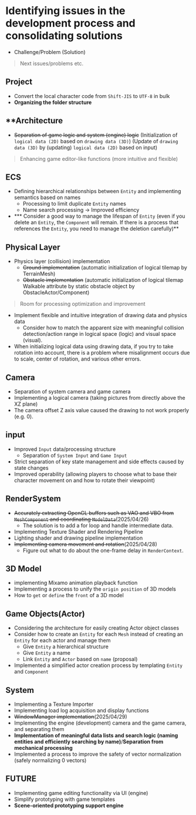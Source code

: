 # **Identifying issues in the development process and consolidating solutions**

* Challenge/Problem (Solution)
> Next issues/problems etc.

## **Project**
* Convert the local character code from `Shift-JIS` to `UTF-8` in bulk
* **Organizing the folder structure**

## **Architecture
* ~~Separation of game logic and system (engine) logic~~ (Initialization of `logical data (2D)` based on `drawing data (3D)`) (Update of `drawing data (3D)` by (updating) `logical data (2D)` based on input)
> Enhancing game editor-like functions (more intuitive and flexible)

## **ECS**
* Defining hierarchical relationships between `Entity` and implementing semantics based on names
    * Processing to limit duplicate `Entity` names
    * Name search processing -> Improved efficiency
* *** Consider a good way to manage the lifespan of `Entity` (even if you delete an `Entity`, the `Component` will remain. If there is a process that references the `Entity`, you need to manage the deletion carefully)**


## **Physical Layer**
* Physics layer (collision) implementation
    * ~~Ground implementation~~ (automatic initialization of logical tilemap by TerrainMesh)
    * ~~Obstacle implementation~~ (automatic initialization of logical tilemap Walkable attribute by static obstacle object by ObstacleActor/Component)
> Room for processing optimization and improvement
* Implement flexible and intuitive integration of drawing data and physics data
    * Consider how to match the apparent size with meaningful collision detection/action range in logical space (logic) and visual space (visual).
* When initializing logical data using drawing data, if you try to take rotation into account, there is a problem where misalignment occurs due to scale, center of rotation, and various other errors.

## **Camera**
* Separation of system camera and game camera
* Implementing a logical camera (taking pictures from directly above the XZ plane)
* The camera offset Z axis value caused the drawing to not work properly (e.g. 0).

## **input**
* Improved `Input` data/processing structure
    * Separation of `System Input` and `Game Input`
* Strict separation of key state management and side effects caused by state changes
* Improved operability (allowing players to choose what to base their character movement on and how to rotate their viewpoint)

## **RenderSystem**
* ~~Accurately extracting OpenGL buffers such as VAO and VBO from `MeshComponent` and coordinating `ModelData`~~(2025/04/26)
    * The solution is to add a for loop and handle intermediate data.
* Implementing Texture Shader and Rendering Pipeline
* Lighting shader and drawing pipeline implementation
* ~~Implementing camera movement and rotation~~(2025/04/28)
    * Figure out what to do about the one-frame delay in `RenderContext`.

## **3D Model**
* implementing Mixamo animation playback function
* Implementing a process to unify the `origin position` of 3D models
* How to `get` or `define` the `front` of a 3D model

## **Game Objects(Actor)**
* Considering the architecture for easily creating Actor object classes
* Consider how to create an `Entity` for each `Mesh` instead of creating an `Entity` for each actor and manage them
    * Give `Entity` a hierarchical structure
    * Give `Entity` a name
    * Link `Entity` and `Actor` based on `name` (proposal)
* Implemented a simplified actor creation process by templating `Entity` and `Component`



## **System**
* Implementing a Texture Importer
* Implementing load log acquisition and display functions
* ~~WindowManager implementation~~(2025/04/29)
* Implementing the engine (development) camera and the game camera, and separating them
* **Implementation of meaningful data lists and search logic (naming entities and efficiently searching by name)**/**Separation from mechanical processing**
* Implemented a process to improve the safety of vector normalization (safely normalizing 0 vectors)

## **FUTURE**
* Implementing game editing functionality via UI (engine)
* Simplify prototyping with game templates
* **Scene-oriented prototyping support engine**